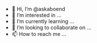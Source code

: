- 👋 Hi, I’m @askaboend
- 👀 I’m interested in ...
- 🌱 I’m currently learning ...
- 💞️ I’m looking to collaborate on ...
- 📫 How to reach me ...

<!---
askaboend/askaboend is a ✨ special ✨ repository because its `README.md` (this file) appears on your GitHub profile.
You can click the Preview link to take a look at your changes.
--->
